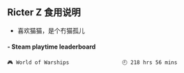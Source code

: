 ## Ricter Z 食用说明
- 喜欢猫猫，是个冇猫孤儿

<!-- steam-box start -->
#### - Steam playtime leaderboard
```text
🎮 World of Warships                 🕘 218 hrs 56 mins
```
<!-- Powered by https://github.com/YouEclipse/steam-box . -->
<!-- steam-box end -->
